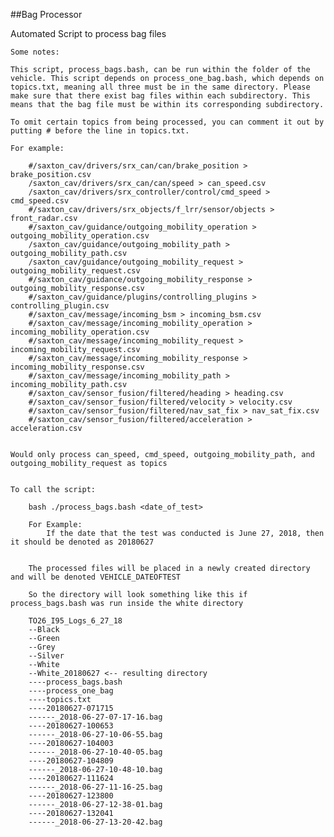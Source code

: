 ##Bag Processor

Automated Script to process bag files

	Some notes: 

	This script, process_bags.bash, can be run within the folder of the vehicle. This script depends on process_one_bag.bash, which depends on topics.txt, meaning all three must be in the same directory. Please make sure that there exist bag files within each subdirectory. This means that the bag file must be within its corresponding subdirectory. 

	To omit certain topics from being processed, you can comment it out by putting # before the line in topics.txt.
	
	For example:	

		#/saxton_cav/drivers/srx_can/can/brake_position > brake_position.csv
		/saxton_cav/drivers/srx_can/can/speed > can_speed.csv
		/saxton_cav/drivers/srx_controller/control/cmd_speed > cmd_speed.csv
		#/saxton_cav/drivers/srx_objects/f_lrr/sensor/objects > front_radar.csv
		#/saxton_cav/guidance/outgoing_mobility_operation > outgoing_mobility_operation.csv
		/saxton_cav/guidance/outgoing_mobility_path > outgoing_mobility_path.csv
		/saxton_cav/guidance/outgoing_mobility_request > outgoing_mobility_request.csv
		#/saxton_cav/guidance/outgoing_mobility_response > outgoing_mobility_response.csv
		#/saxton_cav/guidance/plugins/controlling_plugins > controlling_plugin.csv
		#/saxton_cav/message/incoming_bsm > incoming_bsm.csv
		#/saxton_cav/message/incoming_mobility_operation > incoming_mobility_operation.csv
		#/saxton_cav/message/incoming_mobility_request > incoming_mobility_request.csv
		#/saxton_cav/message/incoming_mobility_response > incoming_mobility_response.csv
		#/saxton_cav/message/incoming_mobility_path > incoming_mobility_path.csv
		#/saxton_cav/sensor_fusion/filtered/heading > heading.csv
		#/saxton_cav/sensor_fusion/filtered/velocity > velocity.csv
		#/saxton_cav/sensor_fusion/filtered/nav_sat_fix > nav_sat_fix.csv
		#/saxton_cav/sensor_fusion/filtered/acceleration > acceleration.csv


	Would only process can_speed, cmd_speed, outgoing_mobility_path, and outgoing_mobility_request as topics

		
	To call the script:

		bash ./process_bags.bash <date_of_test>
	
		For Example:
			If the date that the test was conducted is June 27, 2018, then it should be denoted as 20180627
			

		The processed files will be placed in a newly created directory and will be denoted VEHICLE_DATEOFTEST
		
		So the directory will look something like this if process_bags.bash was run inside the white directory
		
		TO26_I95_Logs_6_27_18
		--Black
		--Green
		--Grey
		--Silver
		--White
		--White_20180627 <-- resulting directory
		----process_bags.bash
		----process_one_bag
		----topics.txt
		----20180627-071715
		------_2018-06-27-07-17-16.bag
		----20180627-100653
		------_2018-06-27-10-06-55.bag
		----20180627-104003
		------_2018-06-27-10-40-05.bag
		----20180627-104809
		------_2018-06-27-10-48-10.bag
		----20180627-111624
		------_2018-06-27-11-16-25.bag
		----20180627-123800
		------_2018-06-27-12-38-01.bag
		----20180627-132041
		------_2018-06-27-13-20-42.bag
		




